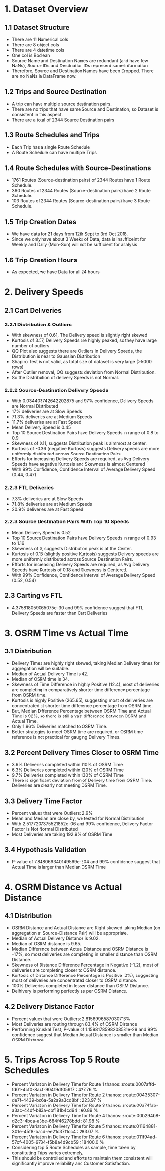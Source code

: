 # 1.     Dataset Overview
## 1.1  Dataset Structure
- There are 11 Numerical cols
- There are 8 object cols
- There are 4 datetime cols
- One col is Boolean
- Source Name and Destination Names are redundant (and have few NaNs), Source IDs and Destination IDs represent same information
- Therefore, Source and Destination Names have been Dropped. There are no NaNs in DataFrame now.
 
## 1.2 Trips and Source Destination
- A trip can have multiple source destination pairs.
- There are no trips that have same Source and Destination, so Dataset is consistent in this aspect.
- There are a total of 2344 Source Destination pairs

## 1.3 Route Schedules and Trips
- Each Trip has a single Route Schedule
- A Route Schedule can have multiple Trips

## 1.4 Route Schedules with Source-Destinations
- 1761 Routes (Source-destination pairs) of 2344 Routes have 1 Route Schedule.
- 360 Routes of 2344 Routes (Source-destination pairs) have 2 Route Schedule.
- 103 Routes of 2344 Routes (Source-destination pairs) have 3 Route Schedule.

## 1.5 Trip Creation Dates
- We have data for 21 days from 12th Sept to 3rd Oct 2018. 
- Since we only have about 3 Weeks of Data, data is insufficeint for Weekly and Daily (Mon-Sun) will not be sufficient for analysis

## 1.6 Trip Creation Hours
- As expected, we have Data for all 24 hours

# 2.     Delivery Speeds
## 2.1 Cart Deliveries
### 2.2.1 Distribution & Outliers
- With skewness of 0.61, The Delivery speed is slightly right skewed
- Kurtosis of 3.57, Delivery Speeds are highly peaked, so they have large number of outliers
- QQ Plot also suggests there are Outliers in Delivery Speeds, the Distribution is near to Gaussian Distribution
- Shapiro Test is not valid, as total size of dataset is very large (>5000 rows)
- After Outlier removal, QQ suggests deviation from Normal Distribution.
- So the Distribution of delivery Speeds is not Normal.

### 2.2.2 Source-Destination Delivery Speeds
- With 0.034403742642202875 and 97% confidence, Delivery Speeds are Normal Distributed
- 17% deliveries are at Slow Speeds
- 71.3% deliveries are at Medium Speeds
- 11.7% deliveries are at Fast Speed
- Mean Delivery Speed is 0.45
- Top 10 Source Destination Pairs have Delivery Speeds in range of 0.8 to 0.9
- Skewness of 0.11, suggests Distribution peak is almmost at center.
- Kurtosis of -0.36 (negative Kurtosis) suggests Delivery speeds are more uniformly distributed across Source Destination Pairs.
- Efforts for increasing Delivery Speeds are required, as Avg Delivery Speeds have negative Kurtosis and Skewness is almost Centered
- With 99% Confidence, Confidence Interval of Average Delivery Speed (0.44, 0.47)

### 2.2.3 FTL Deliveries
- 7.3% deliveries are at Slow Speeds
- 71.8% deliveries are at Medium Speeds
- 20.9% deliveries are at Fast Speed

### 2.2.3 Source Destination Pairs With Top 10 Speeds
- Mean Delivery Speed is 0.52
- Top 10 Source Destination Pairs have Delivery Speeds in range of 0.93 to 1.16
- Skewness of 0, suggests Distribution peak is at the Center.
- Kurtosis of 0.18 (slightly positive Kurtosis) suggests Delivery speeds are more uniformly distributed across Source Destination Pairs.
- Efforts for increasing Delivery Speeds are required, as Avg Delivery Speeds have Kurtosis of 0.18 and Skewness is Centered.
- With 99% Confidence, Confidence Interval of Average Delivery Speed (0.52, 0.54)

## 2.3 Carting vs FTL
- 4.375818059065075e-30 and 99% confidence suggest that FTL Delivery Speeds are faster than Cart Deliveries

# 3.     OSRM Time vs Actual Time
## 3.1 Distribution
- Delivery Times are highly right skewed, taking Median Delivery times for aggregation will be suitable.
- Median of Actual Delivery Time is 42.
- Median of OSRM time is 34.
- Skewness of Time Difference in highly Positive (12.4), most of deliveries are completing in comparatively shorter time difference percentage from OSRM time.
- Kurtosis is highly Positive (265.65), suggesting most of deliveries are concentrated at shorter time difference percentage from OSRM time.
- But, Median Difference Percentage between OSRM Time and Actual Time is 92%, so there is still a vast difference between OSRM and Actual Time.
- Only 1.96% Deliveries matched to OSRM Time.
- Better strategies to meet OSRM time are required, or OSRM time reference is not practical for gauging Delivery Times.

## 3.2  Percent Delivery Times Closer to OSRM Time
- 3.6% Deliveries completed within 110% of OSRM Time
- 6.3% Deliveries completed within 120% of OSRM Time
- 9.7% Deliveries completed within 130% of OSRM Time
- There is significant deviation from of Delivery time from OSRM Time. Deliveries are clearly not meeting OSRM Time.

## 3.3  Delivery Time Factor
- Percent values that were Outliers: 2.9%
- Mean and Median are close by, we tested for Normal Distribution
- With 2.5177207375521852e-06 and 99% confidence, Delivery Factor Factor is Not Normal Distributed
- Most Deliveries are taking 192.9% of OSRM Time

## 3.4 Hypothesis Validation
- P-value of 7.848069340149569e-204 and 99% confidence suggest that Actual Time is larger than Median OSRM Time
 
# 4.     OSRM Distance vs Actual Distance
## 4.1 Distribution
- OSRM Distance and Actual Distance are Right skewed taking Median (on aggregation at Source-Distance Pair) will be appropriate.
- Median of Actual Delivery Distance is 9.02.
- Median of OSRM distance is 9.65.
- Median Difference between Actual Distance and OSRM Distance is -17%, so most deliveries are completing in smaller distance than OSRM Distance.
- Skewness of Distance Difference Percentage in Negative (-1.2), most of deliveries are completing closer to OSRM distance.
- Kurtosis of Distance Difference Percentage is Positive (2%), suggesting most of deliveries are concentrated closer to OSRM distance.
- 100% Deliveries completed in lesser distance than OSRM Distance.
- Delhivery is performing perfectly as per OSRM Distance.
 
## 4.2  Delivery Distance Factor
- Percent values that were Outliers: 2.8156996587030716%
- Most Deliveries are routing through 83.4% of OSRM Distance
- Performing Kruskal Test, P-value of 1.1598178598208581e-29 and 99% confidence suggest that Median Actual Distance is smaller than Median OSRM Distance
 
# 5. Trips Across Top 5 Route Schedules
- Percent Variation in Delivery Time for Route 1 thanos::sroute:0007affd-fd01-4cf0-8a4f-90419df059f7 : 427.76 %
- Percent Variation in Delivery Time for Route 2 thanos::sroute:00435307-de7f-4439-bd6a-5a2a9a3cd8bf : 223.97 %
- Percent Variation in Delivery Time for Route 3 thanos::sroute:00a74fab-a3ac-44df-b83a-cbf181b4cd94 : 60.89 %
- Percent Variation in Delivery Time for Route 4 thanos::sroute:00b294b8-d2c3-4bca-a3be-684f46278bdd : 81.98 %
- Percent Variation in Delivery Time for Route 5 thanos::sroute:01164881-301e-45f8-bacd-ee21c37f1cc4 : 283.07 %
- Percent Variation in Delivery Time for Route 6 thanos::sroute:011f94ad-57cf-4005-9734-f5b8a4d9cb59 : 18400.0 %
- Considering top 5 Route Schedules as sample, time taken by constituting Trips varies extremely.
- This should be controlled and efforts to maintain them consistent will significantly improve reliability and Customer Satisfaction.
